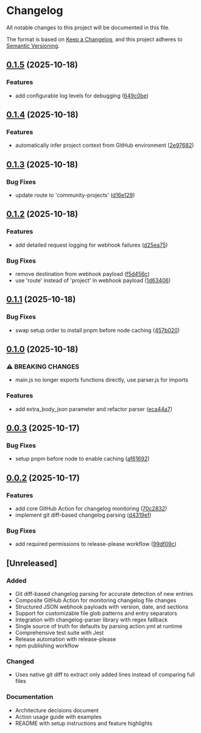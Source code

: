 # Changelog

All notable changes to this project will be documented in this file.

The format is based on [Keep a Changelog](https://keepachangelog.com/en/1.1.0/),
and this project adheres to [Semantic Versioning](https://semver.org/spec/v2.0.0.html).

## [0.1.5](https://github.com/lukeocodes/changelog-log/compare/changelog-log-v0.1.4...changelog-log-v0.1.5) (2025-10-18)


### Features

* add configurable log levels for debugging ([649c0be](https://github.com/lukeocodes/changelog-log/commit/649c0be5d9b78521512bab28dd4003b397c06d4a))

## [0.1.4](https://github.com/lukeocodes/changelog-log/compare/changelog-log-v0.1.3...changelog-log-v0.1.4) (2025-10-18)


### Features

* automatically infer project context from GitHub environment ([2e97682](https://github.com/lukeocodes/changelog-log/commit/2e976826b1a78f55905624f2a295187b802b483d))

## [0.1.3](https://github.com/lukeocodes/changelog-log/compare/changelog-log-v0.1.2...changelog-log-v0.1.3) (2025-10-18)


### Bug Fixes

* update route to 'community-projects' ([d16e129](https://github.com/lukeocodes/changelog-log/commit/d16e1299feabde1e9fca39c80a7f778ac6b5199f))

## [0.1.2](https://github.com/lukeocodes/changelog-log/compare/changelog-log-v0.1.1...changelog-log-v0.1.2) (2025-10-18)


### Features

* add detailed request logging for webhook failures ([d25ea75](https://github.com/lukeocodes/changelog-log/commit/d25ea75224f7f978cadae7708fbd6f7026889794))


### Bug Fixes

* remove destination from webhook payload ([f5d456c](https://github.com/lukeocodes/changelog-log/commit/f5d456cf52b086f97dd8cf8f7f6ba73eec0d067c))
* use 'route' instead of 'project' in webhook payload ([1d63406](https://github.com/lukeocodes/changelog-log/commit/1d63406fbbf673b715810c7c8aac01dc46a9bfe8))

## [0.1.1](https://github.com/lukeocodes/changelog-log/compare/changelog-log-v0.1.0...changelog-log-v0.1.1) (2025-10-18)


### Bug Fixes

* swap setup order to install pnpm before node caching ([457b020](https://github.com/lukeocodes/changelog-log/commit/457b02037a47481f3d082b3376cdfdf7c1530a1b))

## [0.1.0](https://github.com/lukeocodes/changelog-log/compare/changelog-log-v0.0.3...changelog-log-v0.1.0) (2025-10-18)


### ⚠ BREAKING CHANGES

* main.js no longer exports functions directly, use parser.js for imports

### Features

* add extra_body_json parameter and refactor parser ([eca44a7](https://github.com/lukeocodes/changelog-log/commit/eca44a739315b733c9cdf0d377523e93777eae29))

## [0.0.3](https://github.com/lukeocodes/changelog-log/compare/changelog-log-v0.0.2...changelog-log-v0.0.3) (2025-10-17)


### Bug Fixes

* setup pnpm before node to enable caching ([af61692](https://github.com/lukeocodes/changelog-log/commit/af61692b1c31fd78dd100892177e0e56ae7907de))

## [0.0.2](https://github.com/lukeocodes/changelog-log/compare/changelog-log-v0.0.1...changelog-log-v0.0.2) (2025-10-17)


### Features

* add core GitHub Action for changelog monitoring ([70c2832](https://github.com/lukeocodes/changelog-log/commit/70c283292a049b7a22a66cf0986dc7e228090f3f))
* implement git diff-based changelog parsing ([d4319ef](https://github.com/lukeocodes/changelog-log/commit/d4319ef4d478fd9be7c7fa35241e38339b0b8d89))


### Bug Fixes

* add required permissions to release-please workflow ([99df09c](https://github.com/lukeocodes/changelog-log/commit/99df09c551426ed8aa04370e40721543603d8c88))

## [Unreleased]

### Added

- Git diff-based changelog parsing for accurate detection of new entries
- Composite GitHub Action for monitoring changelog file changes
- Structured JSON webhook payloads with version, date, and sections
- Support for customizable file glob patterns and entry separators
- Integration with changelog-parser library with regex fallback
- Single source of truth for defaults by parsing action.yml at runtime
- Comprehensive test suite with Jest
- Release automation with release-please
- npm publishing workflow

### Changed

- Uses native git diff to extract only added lines instead of comparing full files

### Documentation

- Architecture decisions document
- Action usage guide with examples
- README with setup instructions and feature highlights
